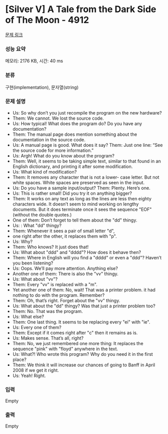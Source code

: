 # [Silver V] A Tale from the Dark Side of The Moon - 4912 

[문제 링크](https://www.acmicpc.net/problem/4912) 

### 성능 요약

메모리: 2176 KB, 시간: 40 ms

### 분류

구현(implementation), 문자열(string)

### 문제 설명

<ul>
	<li>Us: So why don’t you just recompile the program on the new hardware?</li>
	<li>Them: We cannot. We lost the source code.</li>
	<li>Us: How typical! What does the program do? Do you have any documentation?</li>
	<li>Them: The manual page does mention something about the documentation in the source code.</li>
	<li>Us: A manual page is good. What does it say? Them: Just one line: “See the source code for more information.”</li>
	<li>Us: Argh! What do you know about the program?</li>
	<li>Them: Well, it seems to be taking simple text, similar to that found in an English dictionary, and printing it after some modification.</li>
	<li>Us: What kind of modification?</li>
	<li>Them: It removes any character that is not a lower- case letter. But not white spaces. White spaces are preserved as seen in the input.</li>
	<li>Us: Do you have a sample input/output? Them: Plenty. Here’s one.</li>
	<li>Us: This is rather small! Did you try it on anything bigger?</li>
	<li>Them: It works on any text as long as the lines are less then eighty characters wide. It doesn’t seem to mind working on lengthy documents. But it does terminate once it sees the sequence "EOF" (without the double quotes.)</li>
	<li>One of them: Don’t forget to tell them about the "dd" thingy.</li>
	<li>Us: : What "dd" thingy?</li>
	<li>Them: Whenever it sees a pair of small letter "d",</li>
	<li>one right after the other, it replaces them with "p". </li>
	<li>Us: Why?</li>
	<li>Them: Who knows? It just does that!</li>
	<li>Us: What about "ddd" and "dddd"? How does it behave then?</li>
	<li>Them: Where in English will you find a "dddd" or even a "ddd"? Haven’t you been listening?</li>
	<li>Us: Oops. We’ll pay more attention. Anything else? </li>
	<li>Another one of them: There is also the "vv" thingy. </li>
	<li>Us: What about "vv"?</li>
	<li>Them: Every "vv" is replaced with a "m".</li>
	<li>Yet another one of them: No, wait! That was a printer problem. it had nothing to do with the program. Remember?</li>
	<li>Them: Oh, that’s right. Forget about the "vv" thingy.</li>
	<li>Us: What about the "dd" thingy? Was that just a printer problem too?</li>
	<li>Them: No. That was the program. </li>
	<li>Us: What else?</li>
	<li>Them: One last thing. It seems to be replacing every "ei" with "ie".</li>
	<li>Us: Every one of them?</li>
	<li>Them: Except if it comes right after "c" then it remains as is.</li>
	<li>Us: Makes sense. That’s all, right?</li>
	<li>Them: No, we just remembered one more thing: It replaces the sequence "pink" with "floyd" anywhere in the text.</li>
	<li>Us: What?! Who wrote this program? Why do you need it in the first place?</li>
	<li>Them: We think it will increase our chances of going to Banff in April 2008 if we get it right.</li>
	<li>Us: Yeah! Right.</li>
</ul>

### 입력 

 Empty

### 출력 

 Empty

